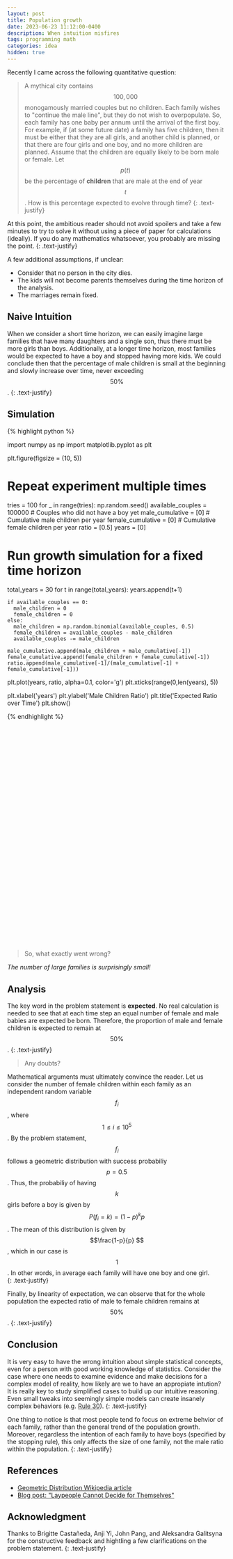 ```yaml
---
layout: post
title: Population growth
date: 2023-06-23 11:12:00-0400
description: When intuition misfires
tags: programming math
categories: idea
hidden: true
---
```


Recently I  came across the following quantitative question:

>A mythical city contains $$100,000$$ monogamously married couples but no children. Each family wishes to "continue the male line", but they do not wish to overpopulate. So, each family has one baby per annum until the arrival of the first boy. For example, if (at some future date) a family has five children, then it must be either that they are all girls, and another child is planned, or that there are four girls and one boy, and no more children are planned. Assume that the children are equally likely to be born male or female. 
Let $$p(t)$$ be the percentage of **children** that are male at the end of year $$t$$.  How is this percentage expected to evolve through time?
{: .text-justify} 

At this point, the ambitious reader should not avoid spoilers and take a few minutes to try to solve it without using a piece of paper for calculations (ideally). If you do any mathematics whatsoever, you probably are missing the point. 
{: .text-justify} 

A few additional assumptions, if unclear:

- Consider that no person in the city dies. 
- The kids will not become parents themselves during the time horizon of the analysis.
- The marriages remain fixed.


## Naive Intuition

When we consider a short time horizon, we can easily imagine large families that have many daughters and a single son, thus there must be more girls than boys. Additionally, at a longer time horizon, most families would be expected to have a boy and stopped having more kids. We could conclude then that the percentage of male children is small at the beginning and slowly increase over time, never exceeding $$50\%$$.
{: .text-justify} 

## Simulation 
{% highlight python %}

import numpy as np
import matplotlib.pyplot as plt 

plt.figure(figsize = (10, 5))

# Repeat experiment multiple times
tries = 100
for _ in range(tries):
  np.random.seed()
  available_couples = 100000 # Couples who did not have a boy yet
  male_cumulative = [0] # Cumulative male children per year
  female_cumulative = [0] # Cumulative female children per year
  ratio = [0.5]
  years = [0]
  
  # Run growth simulation for a fixed time horizon
  total_years = 30 
  for t in range(total_years):
    years.append(t+1)

    if available_couples == 0:
      male_children = 0
      female_children = 0
    else:
      male_children = np.random.binomial(available_couples, 0.5)
      female_children = available_couples - male_children 
      available_couples -= male_children

    male_cumulative.append(male_children + male_cumulative[-1])
    female_cumulative.append(female_children + female_cumulative[-1])
    ratio.append(male_cumulative[-1]/(male_cumulative[-1] + female_cumulative[-1]))

  plt.plot(years, ratio, alpha=0.1, color='g')
  plt.xticks(range(0,len(years), 5))

plt.xlabel('years')
plt.ylabel('Male Children Ratio')
plt.title('Expected Ratio over Time')
plt.show()

{% endhighlight %}


<center>
<div class="img_row" style="height: 500px;width: 900px">
    <img class="col three" src="{{ site.baseurl }}/assets/img/population_growth_simulation.png" alt="" title="Population growth"/>
</div>
</center>


> So, what exactly went wrong?

*The number of large families is surprisingly small!*

## Analysis 
The key word in the problem statement is **expected**. No real calculation is needed to see that at each time step an equal number of female and male babies are expected be born. Therefore, the proportion of male and female children is expected to remain at $$50\%$$.
{: .text-justify} 

> Any doubts?

Mathematical arguments must ultimately convince the reader. Let us consider the number of female children within each family as an independent random variable $$f_i$$, where $$ 1 \leq i \leq 10^5$$. By the problem statement, $$f_i$$ follows a geometric distribution with success probabiliy $$p=0.5$$. Thus, the probabiliy of having $$k$$ girls before a boy is given by $$ P(f_i = k) = (1-p)^k p $$. The mean of this distribution is given by $$\frac{1-p}{p} $$, which in our case is $$1$$. In other words, in average each family will have one boy and one girl.  
{: .text-justify} 

Finally, by linearity of expectation, we can observe that for the whole population the expected ratio of male to female children remains at $$50\%$$.
{: .text-justify} 

## Conclusion

It is very easy to have the wrong intuition about simple statistical concepts, even for a person with good working knowledge of statistics. Consider the case where one needs to examine evidence and make decisions for a complex model of reality, how likely are we to have an appropiate intution? It is really key to study simplified cases to build up our intuitive reasoning. Even small tweaks into seemingly simple models can create insanely complex behaviors (e.g. [Rule 30](https://en.wikipedia.org/wiki/Rule_30)).
{: .text-justify} 

One thing to notice is that most people tend fo focus on extreme behvior of each family, rather than the general trend of the population growth. Moreover, regardless the intention of each family to have boys (specified by the stopping rule), this only affects the size of one family, not the male ratio within the population. 
{: .text-justify} 


## References

* [Geometric Distribution Wikipedia article](https://en.wikipedia.org/wiki/Geometric_distribution)
* [Blog post: "Laypeople Cannot Decide for Themselves"](https://50percentofcapacity.blogspot.com/2012/02/laymen-cannot-decide-for-themselves.html?m=1&fbclid=IwAR3kQgtccRxR5ux_5IaZdNH0Kry6q_Xs5oWShClrU8mx_uUDaIlHdkLvMV0)

## Acknowledgment
Thanks to Brigitte Castañeda, Anji Yi, John Pang, and Aleksandra Galitsyna for the constructive feedback and hightling a few clarifications on the problem statement.
{: .text-justify} 